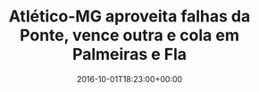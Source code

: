 ---
layout: post
title: "Atlético-MG aproveita falhas da Ponte, vence outra e cola em Palmeiras e Fla"
date: 2016-10-01T18:23:00+00:00
external_link: "http://globoesporte.globo.com/sp/campinas-e-regiao/futebol/brasileirao-serie-a/noticia/2016/10/atletico-mg-aproveita-falhas-da-ponte-vence-outra-e-cola-em-palmeiras-e-fla.html"
categories: news globo.com
---